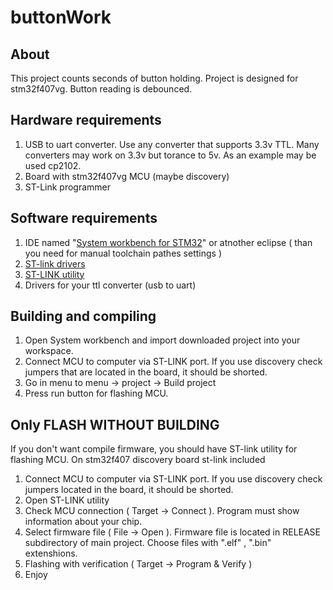 # buttonWork
## About
This project counts seconds of button holding. Project is designed for stm32f407vg. Button reading is debounced.

## Hardware requirements
1. USB to uart converter. Use any converter that supports 3.3v TTL. Many converters may work on 3.3v but torance to 5v. As an example may be used cp2102.
2. Board with stm32f407vg MCU (maybe discovery)
3. ST-Link programmer

## Software requirements
1. IDE named "[System workbench for STM32](https://www.openstm32.org/Downloading%2Bthe%2BSystem%2BWorkbench%2Bfor%2BSTM32%2Binstaller)" or atnother eclipse ( than you need for manual toolchain pathes settings )
2. [ST-link drivers](https://www.st.com/en/development-tools/stsw-link009.html)
3. [ST-LINK utility](https://www.st.com/en/development-tools/stsw-link004.html)
4. Drivers for your ttl converter (usb to uart)

## Building and compiling
1. Open System workbench and import downloaded project into your workspace.
2. Connect MCU to computer via ST-LINK port. If you use discovery check jumpers that are located in the board, it should be shorted. 
3. Go in menu to menu -> project -> Build project
4. Press run button for flashing MCU.


## Only FLASH WITHOUT BUILDING
If you don't want compile firmware, you should have ST-link utility for flashing MCU. On stm32f407 discovery board st-link included

1. Connect MCU to computer via ST-LINK port. If you use discovery check jumpers located in the board, it should be shorted.
2. Open ST-LINK utility
3. Check MCU connection ( Target -> Connect ). Program must show information about your chip.
4. Select firmware file ( File -> Open ). Firmware file is located in RELEASE subdirectory of main project. Choose files with ".elf" , ".bin" extenshions.
5. Flashing with verification ( Target -> Program & Verify )
6. Enjoy
